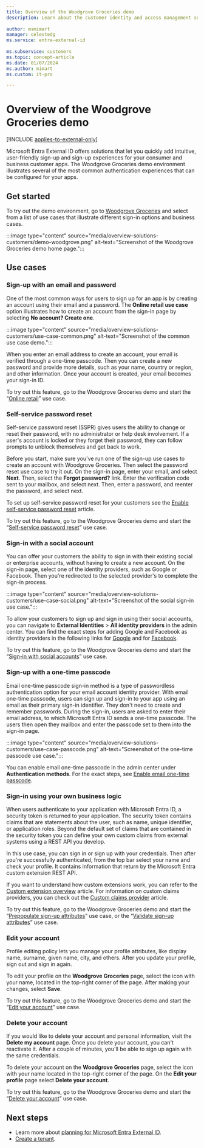 ```yaml
---
title: Overview of the Woodgrove Groceries demo
description: Learn about the customer identity and access management solutions for your consumer and business customer apps that are provided by Microsoft Entra External ID.
 
author: msmimart
manager: celestedg
ms.service: entra-external-id
 
ms.subservice: customers
ms.topic: concept-article
ms.date: 01/07/2024
ms.author: mimart
ms.custom: it-pro

---
```

# Overview of the Woodgrove Groceries demo

[!INCLUDE [applies-to-external-only](../includes/applies-to-external-only.md)]

Microsoft Entra External ID offers solutions that let you quickly add intuitive, user-friendly sign-up and sign-up experiences for your consumer and business customer apps. The Woodgrove Groceries demo environment illustrates several of the most common authentication experiences that can be configured for your apps.

## Get started

To try out the demo environment, go to [Woodgrove Groceries](https://woodgrovedemo.com/) and select from a list of use cases that illustrate different sign-in options and business cases.

:::image type="content" source="media/overview-solutions-customers/demo-woodgrove.png" alt-text="Screenshot of the Woodgrove Groceries demo home page.":::

## Use cases

### Sign-up with an email and password

One of the most common ways for users to sign up for an app is by creating an account using their email and a password. The **Online retail use case** option illustrates how to create an account from the sign-in page by selecting **No account? Create one**.

:::image type="content" source="media/overview-solutions-customers/use-case-common.png" alt-text="Screenshot of the common use case demo.":::

When you enter an email address to create an account, your email is verified through a one-time passcode. Then you can create a new password and provide more details, such as your name, country or region, and other information. Once your account is created, your email becomes your sign-in ID.

To try out this feature, go to the Woodgrove Groceries demo and start the “[Online retail](https://woodgrovedemo.com/#usecase=OnlineRetail)” use case.

### Self-service password reset

Self-service password reset (SSPR) gives users the ability to change or reset their password, with no administrator or help desk involvement. If a user's account is locked or they forget their password, they can follow prompts to unblock themselves and get back to work.

Before you start, make sure you've run one of the sign-up use cases to create an account with Woodgrove Groceries. Then select the password reset use case to try it out. On the sign-in page, enter your email, and select **Next**. Then, select the **Forgot password?** link. Enter the verification code sent to your mailbox, and select next. Then, enter a password, and reenter the password, and select next.

To set up self-service password reset for your customers see the [Enable self-service password reset](how-to-enable-password-reset-customers.md) article.

To try out this feature, go to the Woodgrove Groceries demo and start the “[Self-service password reset](https://woodgrovedemo.com/#usecase=SSPR)” use case.

### Sign-in with a social account

You can offer your customers the ability to sign in with their existing social or enterprise accounts, without having to create a new account. On the sign-in page, select one of the identity providers, such as Google or Facebook. Then you're redirected to the selected provider's to complete the sign-in process.

:::image type="content" source="media/overview-solutions-customers/use-case-social.png" alt-text="Screenshot of the social sign-in use case.":::

To allow your customers to sign up and sign in using their social accounts, you can navigate to **External Identities** > **All identity providers** in the admin center. You can find the exact steps for adding Google and Facebook as identity providers in the following links for [Google](how-to-google-federation-customers.md) and for [Facebook](how-to-facebook-federation-customers.md). 

To try out this feature, go to the Woodgrove Groceries demo and start the “[Sign-in with social accounts](https://woodgrovedemo.com/#usecase=Social)” use case.

### Sign-up with a one-time passcode

Email one-time passcode sign-in method is a type of passwordless authentication option for your email account identity provider. With email one-time passcode, users can sign up and sign-in to your app using an email as their primary sign-in identifier. They don't need to create and remember passwords. During the sign-in, users are asked to enter their email address, to which Microsoft Entra ID sends a one-time passcode. The users then open they mailbox and enter the passcode set to them into the sign-in page.

:::image type="content" source="media/overview-solutions-customers/use-case-passcode.png" alt-text="Screenshot of the one-time passcode use case.":::

You can enable email one-time passcode in the admin center under **Authentication methods**. For the exact steps, see [Enable email one-time passcode](how-to-enable-password-reset-customers.md#enable-email-one-time-passcode).

### Sign-in using your own business logic

When users authenticate to your application with Microsoft Entra ID, a security token is returned to your application. The security token contains claims that are statements about the user, such as name, unique identifier, or application roles. Beyond the default set of claims that are contained in the security token you can define your own custom claims from external systems using a REST API you develop.
 
In this use case, you can sign in or sign up with your credentials. Then after you're successfully authenticated, from the top bar select your name and check your profile. It contains information that return by the Microsoft Entra custom extension REST API.

If you want to understand how custom extensions work, you can refer to the [Custom extension overview](~/identity-platform/custom-extension-overview.md) article. For information on custom claims providers, you can check out the [Custom claims provider](~/identity-platform/custom-claims-provider-overview.md) article.

To try out this feature, go to the Woodgrove Groceries demo and start the “[Prepopulate sign-up attributes](https://woodgrovedemo.com/#usecase=PreAttributeCollection)” use case, or the “[Validate sign-up attributes](https://woodgrovedemo.com/#usecase=PostAttributeCollection)” use case.

### Edit your account

Profile editing policy lets you manage your profile attributes, like display name, surname, given name, city, and others. After you update your profile, sign out and sign in again.

To edit your profile on the **Woodgrove Groceries** page, select the icon with your name, located in the top-right corner of the page. After making your changes, select **Save**.


To try out this feature, go to the Woodgrove Groceries demo and start the “[Edit your account](https://woodgrovedemo.com/#usecase=ProfileEdit)” use case.

### Delete your account

If you would like to delete your account and personal information, visit the **Delete my account** page. Once you delete your account, you can't reactivate it. After a couple of minutes, you'll be able to sign up again with the same credentials.

To delete your account on the **Woodgrove Groceries** page, select the icon with your name located in the top-right corner of the page. On the **Edit your profile** page select **Delete your account**.

To try out this feature, go to the Woodgrove Groceries demo and start the “[Delete your account](https://woodgrovedemo.com/#usecase=DeleteAccount)” use case.

## Next steps

- Learn more about [planning for Microsoft Entra External ID](concept-planning-your-solution.md).
- [Create a tenant](quickstart-tenant-setup.md).
